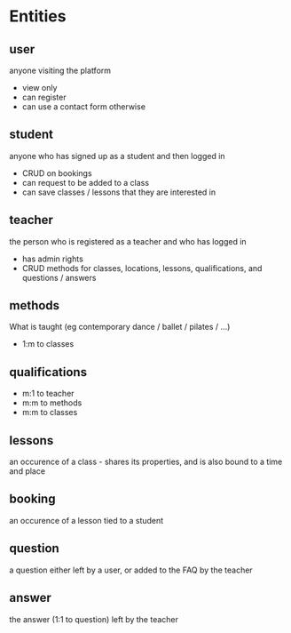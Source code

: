 # Entities

## user

anyone visiting the platform

- view only
- can register
- can use a contact form otherwise

## student

anyone who has signed up as a student and then logged in

- CRUD on bookings
- can request to be added to a class
- can save classes / lessons that they are interested in

## teacher

the person who is registered as a teacher and who has logged in

- has admin rights
- CRUD methods for classes, locations, lessons, qualifications, and questions / answers

## methods

What is taught (eg contemporary dance / ballet / pilates / ...)

- 1:m to classes

## qualifications

- m:1 to teacher
- m:m to methods
- m:m to classes

## lessons

an occurence of a class - shares its properties, and is also bound to a time and place

## booking

an occurence of a lesson tied to a student

## question

a question either left by a user, or added to the FAQ by the teacher

## answer

the answer (1:1 to question) left by the teacher